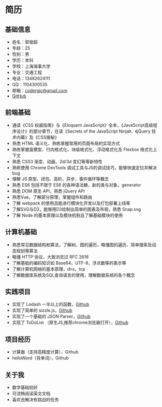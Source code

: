 # 简历

## 基础信息
* 姓名：郭俊超
* 年龄：25
* 性别：男
* 学历：本科
* 学校：上海海事大学
* 专业：交通工程
* 电话：13482624111
* QQ：1104300535
* 邮箱：codergjc@gmail.com
* [GitHub](https://github.com/dongliang1993)

## 前端基础

* 通读《CSS 权威指南》与《Eloquent JavaScript》全本，《JavaScript高级程序设计》的部分章节，在读《Secrets of the JavaScript Ninja》、《jQuery 技术内幕》及《CSS揭秘》
* 熟悉 HTML 语义化、熟练掌握常用的页面布局的实现方式
* 熟练掌握盒模型、行内格式化、块级格式化、浮动格式化及 Flexbox 格式化上下文
* 熟悉 CSS3 渐变、动画、2d/3d 变幻等等新特性
* 熟练使用 Chrome DevTools 调试工具与JS的调试技巧，能够快速定位并解决bug
* 理解 JS 原型、闭包、高阶、异步、事件循环等概念
* 熟悉 ES6 包括不限于 ES6 的各种语法糖，新的类与对象，generator
* 熟悉 DOM 原生 API，熟悉 jQuery API
* 熟悉Vue，了解部分原理，掌握组件和路由
* 了解 webpack 的使用且能进行模块化开发以及打包部署上线等
* 了解SVG与D3，能够用D3绘制出简单的图表及布局，熟悉 Snap.svg
* 了解 Node 的基本原理以及模块机制且了解基础模块的使用


## 计算机基础
  
* 熟悉常见数据结构和算法，了解树、图的遍历，略懂图的遍历、简单搜索及动态规划等算法
* 略懂 HTTP 协议，大致浏览过 RFC 2616
* 了解基础的编码知识如 Base64，UTF-8，浮点数等的表示等
* 了解计算机网络的基本原理，dns，tcp
* 了解数据库系统及SQL查询语言的使用，理解数据系统的各个概念

  
## 实践项目

* 实现了 Lodash 一半以上的函数，[Github](https://github.com/nostalgia0320/lodash)
* 实现了简单的 sizzle.js，[Github]()
* 实现了一个基础的 JSON Parser，[Github](https://github.com/nostalgia0320/JSON-Parser)
* 实现了 ToDoList （原生JS,推荐chrome浏览器打开），[Github]()


## 项目经历

* 计算器（支持高精度计算），Github
* helloWord（背单词），Github

## 关于我

* 数学基础较好
* 可流畅阅读英文文档
* 喜欢去解决有挑战的任务


